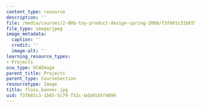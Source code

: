 ```yaml
---
content_type: resource
description: ''
file: /media/courses/2-00b-toy-product-design-spring-2008/f3f681c31b655c79f52cbda9165f4099_floss_banner.jpg
file_type: image/jpeg
image_metadata:
  caption: ''
  credit: ''
  image-alt: ''
learning_resource_types:
- Projects
ocw_type: OCWImage
parent_title: Projects
parent_type: CourseSection
resourcetype: Image
title: floss_banner.jpg
uid: f3f681c3-1b65-5c79-f52c-bda9165f4099
---
```

